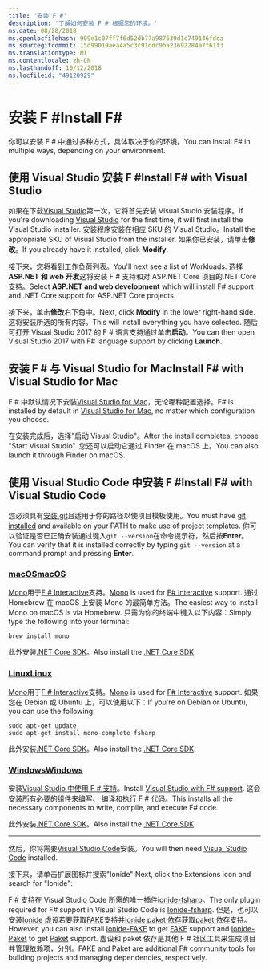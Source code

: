 ```yaml
---
title: '安装 F #'
description: '了解如何安装 F # 根据您的环境。'
ms.date: 08/28/2018
ms.openlocfilehash: 909e1c07ff7f6d52db77a987639d1c749146fdca
ms.sourcegitcommit: 15d99019aea4a5c3c91ddc9ba23692284a7f61f3
ms.translationtype: MT
ms.contentlocale: zh-CN
ms.lasthandoff: 10/12/2018
ms.locfileid: "49120929"
---
```

# <a name="install-f"></a><span data-ttu-id="90d98-103">安装 F #</span><span class="sxs-lookup"><span data-stu-id="90d98-103">Install F#</span></span> #

<span data-ttu-id="90d98-104">你可以安装 F # 中通过多种方式，具体取决于你的环境。</span><span class="sxs-lookup"><span data-stu-id="90d98-104">You can install F# in multiple ways, depending on your environment.</span></span>

## <a name="install-f-with-visual-studio"></a><span data-ttu-id="90d98-105">使用 Visual Studio 安装 F #</span><span class="sxs-lookup"><span data-stu-id="90d98-105">Install F# with Visual Studio</span></span>

<span data-ttu-id="90d98-106">如果在下载[Visual Studio](https://visualstudio.microsoft.com/)第一次，它将首先安装 Visual Studio 安装程序。</span><span class="sxs-lookup"><span data-stu-id="90d98-106">If you're downloading [Visual Studio](https://visualstudio.microsoft.com/) for the first time, it will first install the Visual Studio installer.</span></span> <span data-ttu-id="90d98-107">安装程序安装在相应 SKU 的 Visual Studio。</span><span class="sxs-lookup"><span data-stu-id="90d98-107">Install the appropriate SKU of Visual Studio from the installer.</span></span> <span data-ttu-id="90d98-108">如果你已安装，请单击**修改**。</span><span class="sxs-lookup"><span data-stu-id="90d98-108">If you already have it installed, click **Modify**.</span></span>

<span data-ttu-id="90d98-109">接下来，您将看到工作负荷列表。</span><span class="sxs-lookup"><span data-stu-id="90d98-109">You'll next see a list of Workloads.</span></span> <span data-ttu-id="90d98-110">选择**ASP.NET 和 web 开发**这将安装 F # 支持和对 ASP.NET Core 项目的.NET Core 支持。</span><span class="sxs-lookup"><span data-stu-id="90d98-110">Select **ASP.NET and web development** which will install F# support and .NET Core support for ASP.NET Core projects.</span></span>

<span data-ttu-id="90d98-111">接下来，单击**修改**右下角中。</span><span class="sxs-lookup"><span data-stu-id="90d98-111">Next, click **Modify** in the lower right-hand side.</span></span>  <span data-ttu-id="90d98-112">这将安装所选的所有内容。</span><span class="sxs-lookup"><span data-stu-id="90d98-112">This will install everything you have selected.</span></span> <span data-ttu-id="90d98-113">随后可打开 Visual Studio 2017 的 F # 语言支持通过单击**启动**。</span><span class="sxs-lookup"><span data-stu-id="90d98-113">You can then open Visual Studio 2017 with F# language support by clicking **Launch**.</span></span>

## <a name="install-f-with-visual-studio-for-mac"></a><span data-ttu-id="90d98-114">安装 F # 与 Visual Studio for Mac</span><span class="sxs-lookup"><span data-stu-id="90d98-114">Install F# with Visual Studio for Mac</span></span>

<span data-ttu-id="90d98-115">F # 中默认情况下安装[Visual Studio for Mac](https://visualstudio.microsoft.com/vs/mac/)，无论哪种配置选择。</span><span class="sxs-lookup"><span data-stu-id="90d98-115">F# is installed by default in [Visual Studio for Mac](https://visualstudio.microsoft.com/vs/mac/), no matter which configuration you choose.</span></span>

<span data-ttu-id="90d98-116">在安装完成后，选择"启动 Visual Studio"。</span><span class="sxs-lookup"><span data-stu-id="90d98-116">After the install completes, choose "Start Visual Studio".</span></span> <span data-ttu-id="90d98-117">您还可以启动它通过 Finder 在 macOS 上。</span><span class="sxs-lookup"><span data-stu-id="90d98-117">You can also launch it through Finder on macOS.</span></span>

## <a name="install-f-with-visual-studio-code"></a><span data-ttu-id="90d98-118">使用 Visual Studio Code 中安装 F #</span><span class="sxs-lookup"><span data-stu-id="90d98-118">Install F# with Visual Studio Code</span></span>

<span data-ttu-id="90d98-119">您必须具有[安装 git](https://git-scm.com/download)且适用于你的路径以使项目模板使用。</span><span class="sxs-lookup"><span data-stu-id="90d98-119">You must have [git installed](https://git-scm.com/download) and available on your PATH to make use of project templates.</span></span> <span data-ttu-id="90d98-120">你可以验证是否已正确安装通过键入`git --version`在命令提示符，然后按**Enter**。</span><span class="sxs-lookup"><span data-stu-id="90d98-120">You can verify that it is installed correctly by typing `git --version` at a command prompt and pressing **Enter**.</span></span>

### <a name="macostabmacos"></a>[<span data-ttu-id="90d98-121">macOS</span><span class="sxs-lookup"><span data-stu-id="90d98-121">macOS</span></span>](#tab/macos)

<span data-ttu-id="90d98-122">[Mono](http://www.mono-project.com)用于[F # Interactive](../tutorials/fsharp-interactive/index.md)支持。</span><span class="sxs-lookup"><span data-stu-id="90d98-122">[Mono](http://www.mono-project.com) is used for [F# Interactive](../tutorials/fsharp-interactive/index.md) support.</span></span> <span data-ttu-id="90d98-123">通过 Homebrew 在 macOS 上安装 Mono 的最简单方法。</span><span class="sxs-lookup"><span data-stu-id="90d98-123">The easiest way to install Mono on macOS is via Homebrew.</span></span> <span data-ttu-id="90d98-124">只需为你的终端中键入以下内容：</span><span class="sxs-lookup"><span data-stu-id="90d98-124">Simply type the following into your terminal:</span></span>

```console
brew install mono
```

<span data-ttu-id="90d98-125">此外安装[.NET Core SDK](https://www.microsoft.com/net/download)。</span><span class="sxs-lookup"><span data-stu-id="90d98-125">Also install the [.NET Core SDK](https://www.microsoft.com/net/download).</span></span>

### <a name="linuxtablinux"></a>[<span data-ttu-id="90d98-126">Linux</span><span class="sxs-lookup"><span data-stu-id="90d98-126">Linux</span></span>](#tab/linux)

<span data-ttu-id="90d98-127">[Mono](https://www.mono-project.com)用于[F # Interactive](../tutorials/fsharp-interactive/index.md)支持。</span><span class="sxs-lookup"><span data-stu-id="90d98-127">[Mono](https://www.mono-project.com) is used for [F# Interactive](../tutorials/fsharp-interactive/index.md) support.</span></span> <span data-ttu-id="90d98-128">如果您在 Debian 或 Ubuntu 上，可以使用以下：</span><span class="sxs-lookup"><span data-stu-id="90d98-128">If you're on Debian or Ubuntu, you can use the following:</span></span>

```console
sudo apt-get update
sudo apt-get install mono-complete fsharp
```

<span data-ttu-id="90d98-129">此外安装[.NET Core SDK](https://www.microsoft.com/net/download)。</span><span class="sxs-lookup"><span data-stu-id="90d98-129">Also install the [.NET Core SDK](https://www.microsoft.com/net/download).</span></span>

### <a name="windowstabwindows"></a>[<span data-ttu-id="90d98-130">Windows</span><span class="sxs-lookup"><span data-stu-id="90d98-130">Windows</span></span>](#tab/windows)

<span data-ttu-id="90d98-131">安装[Visual Studio 中使用 F # 支持](#install-f-with-visual-studio)。</span><span class="sxs-lookup"><span data-stu-id="90d98-131">Install [Visual Studio with F# support](#install-f-with-visual-studio).</span></span> <span data-ttu-id="90d98-132">这会安装所有必要的组件来编写、 编译和执行 F # 代码。</span><span class="sxs-lookup"><span data-stu-id="90d98-132">This installs all the necessary components to write, compile, and execute F# code.</span></span>

<span data-ttu-id="90d98-133">此外安装[.NET Core SDK](https://www.microsoft.com/net/download/)。</span><span class="sxs-lookup"><span data-stu-id="90d98-133">Also install the [.NET Core SDK](https://www.microsoft.com/net/download/).</span></span>

---

<span data-ttu-id="90d98-134">然后，你将需要[Visual Studio Code](https://code.visualstudio.com)安装。</span><span class="sxs-lookup"><span data-stu-id="90d98-134">You will then need [Visual Studio Code](https://code.visualstudio.com) installed.</span></span>

<span data-ttu-id="90d98-135">接下来，请单击扩展图标并搜索"Ionide":</span><span class="sxs-lookup"><span data-stu-id="90d98-135">Next, click the Extensions icon and search for "Ionide":</span></span>

<span data-ttu-id="90d98-136">F # 支持在 Visual Studio Code 所需的唯一插件[ionide-fsharp](https://marketplace.visualstudio.com/items?itemName=Ionide.Ionide-fsharp)。</span><span class="sxs-lookup"><span data-stu-id="90d98-136">The only plugin required for F# support in Visual Studio Code is [Ionide-fsharp](https://marketplace.visualstudio.com/items?itemName=Ionide.Ionide-fsharp).</span></span> <span data-ttu-id="90d98-137">但是，也可以安装[Ionide 虚设](https://marketplace.visualstudio.com/items?itemName=Ionide.Ionide-FAKE)若要获取[FAKE](https://fsharp.github.io/FAKE/)支持并[Ionide paket 依存](https://marketplace.visualstudio.com/items?itemName=Ionide.Ionide-Paket)获取[paket 依存](https://fsprojects.github.io/Paket/)支持。</span><span class="sxs-lookup"><span data-stu-id="90d98-137">However, you can also install [Ionide-FAKE](https://marketplace.visualstudio.com/items?itemName=Ionide.Ionide-FAKE) to get [FAKE](https://fsharp.github.io/FAKE/) support and [Ionide-Paket](https://marketplace.visualstudio.com/items?itemName=Ionide.Ionide-Paket) to get [Paket](https://fsprojects.github.io/Paket/) support.</span></span> <span data-ttu-id="90d98-138">虚设和 paket 依存是其他 F # 社区工具来生成项目并管理依赖项，分别。</span><span class="sxs-lookup"><span data-stu-id="90d98-138">FAKE and Paket are additional F# community tools for building projects and managing dependencies, respectively.</span></span>
